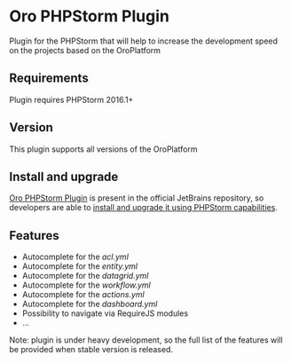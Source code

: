 Oro PHPStorm Plugin
========================
Plugin for the PHPStorm that will help to increase the development speed on the projects based on the OroPlatform

Requirements
-----------------------------
Plugin requires PHPStorm 2016.1+

Version
-----------------------------
This plugin supports all versions of the OroPlatform

Install and upgrade
-----------------------------
[Oro PHPStorm Plugin](https://plugins.jetbrains.com/plugin/8449) is present in the official JetBrains repository, so developers are able to [install and upgrade it using PHPStorm capabilities](https://www.jetbrains.com/help/phpstorm/2016.1/managing-plugins.html).

Features
-----------------------------
- Autocomplete for the *acl.yml*
- Autocomplete for the *entity.yml*
- Autocomplete for the *datagrid.yml*
- Autocomplete for the *workflow.yml*
- Autocomplete for the *actions.yml*
- Autocomplete for the *dashboard.yml*
- Possibility to navigate via RequireJS modules
- ...

Note: plugin is under heavy development, so the full list of the features will be provided when stable version is released.


